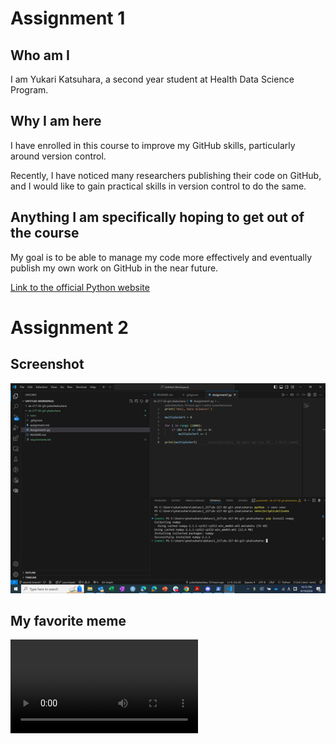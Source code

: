 # Assignment 1
## Who am I
I am Yukari Katsuhara, a second year student at Health Data Science Program.

## Why I am here
I have enrolled in this course to improve my GitHub skills, particularly around version control. 

Recently, I have noticed many researchers publishing their code on GitHub, and I would like to gain practical skills in version control to do the same.

## Anything I am specifically hoping to get out of the course
My goal is to be able to manage my code more effectively and eventually publish my own work on GitHub in the near future.

[Link to the official Python website](https://www.python.org)

# Assignment 2
## Screenshot
![My screenshot](./Screenshot.png)

## My favorite meme
![Meme](https://i.imgur.com/r6g12Rx.mp4)